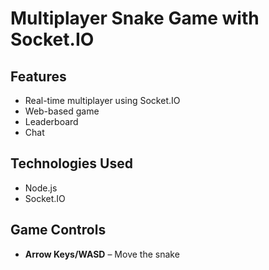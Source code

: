 # Multiplayer Snake Game with Socket.IO

## Features
- Real-time multiplayer using Socket.IO
- Web-based game
- Leaderboard
- Chat

## Technologies Used
- Node.js
- Socket.IO

## Game Controls
- **Arrow Keys/WASD** – Move the snake
